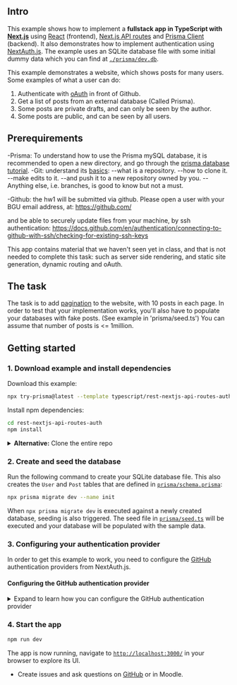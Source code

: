 ## Intro
This example shows how to implement a **fullstack app in TypeScript with [Next.js](https://nextjs.org/)** using [React](https://reactjs.org/) (frontend), [Next.js API routes](https://nextjs.org/docs/api-routes/introduction) and [Prisma Client](https://www.prisma.io/docs/reference/tools-and-interfaces/prisma-client) (backend). It also demonstrates how to implement authentication using [NextAuth.js](https://next-auth.js.org/). The example uses an SQLite database file with some initial dummy data which you can find at [`./prisma/dev.db`](./prisma/dev.db).

This example demonstrates a website, which shows posts for many users. Some examples of what a user can do:
1. Authenticate with [oAuth](https://www.youtube.com/watch?v=KT8ybowdyr0) in front of Github.
2. Get a list of posts from an external database (Called Prisma).
3. Some posts are private drafts, and can only be seen by the author.
4. Some posts are public, and can be seen by all users.



## Prerequirements
-Prisma: To understand how to use the Prisma mySQL database, 
it is recommended to open a new directory, and go through the [prisma database tutorial](https://www.prisma.io/docs/getting-started/quickstart).
-Git: understand its [basics](https://rogerdudler.github.io/git-guide/):
--what is a repository. 
--how to clone it.
--make edits to it.
--and push it to a new repository owned by you.
--Anything else, i.e. branches, is good to know but not a must.

-Github: the hw1 will be submitted via github. Please open a user with your BGU email address, at:
https://github.com/

and be able to securely update files from your machine, by ssh authentication:
https://docs.github.com/en/authentication/connecting-to-github-with-ssh/checking-for-existing-ssh-keys 

This app contains material that we haven't seen yet in class, and that is not needed to complete this task:
such as server side rendering, and static site generation, dynamic routing and oAuth.

## The task
The task is to add [pagination](https://www.w3schools.com/css/css3_pagination.asp) to the website, with 10 posts in each page.
In order to test that your implementation works, you'll also have to populate your databases with fake posts. (See example in 'prisma/seed.ts')
You can assume that number of posts is <= 1million.

## Getting started

### 1. Download example and install dependencies

Download this example:

```bash
npx try-prisma@latest --template typescript/rest-nextjs-api-routes-auth
```

Install npm dependencies:

```bash
cd rest-nextjs-api-routes-auth
npm install
```

<details><summary><strong>Alternative:</strong> Clone the entire repo</summary>

Clone this repository:

```bash
git clone git@github.com:prisma/prisma-examples.git --depth=1
```

Install npm dependencies:

```bash
cd prisma-examples/typescript/rest-nextjs-api-routes-auth
npm install
```

</details>

### 2. Create and seed the database

Run the following command to create your SQLite database file. This also creates the `User` and `Post` tables that are defined in [`prisma/schema.prisma`](./prisma/schema.prisma):

```bash
npx prisma migrate dev --name init
```

When `npx prisma migrate dev` is executed against a newly created database, seeding is also triggered. The seed file in [`prisma/seed.ts`](./prisma/seed.ts) will be executed and your database will be populated with the sample data.

### 3. Configuring your authentication provider

In order to get this example to work, you need to configure the [GitHub](https://next-auth.js.org/providers/github) authentication providers from NextAuth.js.

#### Configuring the GitHub authentication provider

<details><summary>Expand to learn how you can configure the GitHub authentication provider</summary>

First, log into your [GitHub](https://github.com/) account.

Then, navigate to [**Settings**](https://github.com/settings/profile), then open to [**Developer Settings**](https://github.com/settings/apps), then switch to [**OAuth Apps**](https://github.com/settings/developers).

![Github Developer Settings: OAuth Apps](https://res.cloudinary.com/practicaldev/image/fetch/s--fBiGBXbE--/c_limit%2Cf_auto%2Cfl_progressive%2Cq_auto%2Cw_880/https://i.imgur.com/4eQrMAs.png)

Clicking on the **Register a new application** button will redirect you to a registration form to fill out some information for your app. The **Authorization callback URL** should be the Next.js `/api/auth` route.

For **Homepage URL** use the localhost path on your machine.

An important thing to note here is that the **Authorization callback URL** field only supports a single URL, unlike e.g. Auth0, which allows you to add additional callback URLs separated with a comma. This means if you want to deploy your app later with a production URL, you will need to set up a new GitHub OAuth app.

![Github: Register a new OAuth application](https://res.cloudinary.com/practicaldev/image/fetch/s--v7s0OEs_--/c_limit%2Cf_auto%2Cfl_progressive%2Cq_auto%2Cw_880/https://i.imgur.com/tYtq5fd.png)

Click on the **Register application** button, and then you will be able to find your newly generated **Client ID** and **Client Secret**. Copy and paste this info into the [`.env`](./env) file in the root directory.

The resulting section in the `.env` file might look like this:

```env
# GitHub oAuth
GITHUB_ID=6bafeb321963449bdf51
GITHUB_SECRET=509298c32faa283f28679ad6de6f86b2472e1bff
```

</details>

### 4. Start the app

```bash
npm run dev
```

The app is now running, navigate to [`http://localhost:3000/`](http://localhost:3000/) in your browser to explore its UI.

- Create issues and ask questions on [GitHub](https://github.com/bgu-frontend/hw1-blog/issues) or in Moodle.
